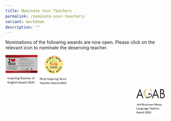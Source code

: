 ```yaml
---
title: Nominate Your Teachers
permalink: /nominate-your-teachers/
variant: markdown
description: ""
---
```

<p>Nominations of the following awards are now open. Please click on the
relevant icon to nominate the deserving teacher.</p>
<div class="isomer-image-wrapper">
<img style="width: 20%;" height="auto" width="100%" alt="" align="left" src="/images/English_Award.png">
</div>
<p></p>
<div class="isomer-image-wrapper">
<img style="width: 20%;" height="auto" width="100%" alt="" align="center" src="/images/Tamil_Award.png">
</div>
<div class="isomer-image-wrapper">
<img style="width: 20%;" height="auto" width="100%" alt="" align="right" src="/images/Malay_Award.jpg">
</div>
<p></p>